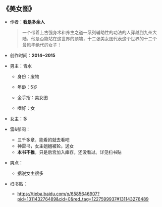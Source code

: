 ## 《美女图》

- 作者：**我是多余人**
  
    > 一个带着上古强身术和养生之道一系列辅助性的功法的人穿越到九州大陆，他是否能站在这世界的顶端，十二张美女图代表这个世界的十二个最风华绝代的女子！

- 创作时间：**2014~2015**

- 男主：青水

  * 身份：废物
  
  * 年龄：5岁
  * 金手指：美女图
  * 嗜好：女

- 女主：多

- 雷&郁闷：

  * 三千多章，能看的就去看吧
  * 神雷书，女主姐姐被轮，送女
  * **本书不推**，只是后宫加入库存，还没看过。详见扫书贴

- 爽点：
  
  * 据说女主很多

- 扫书贴：
  
  * <https://tieba.baidu.com/p/6585646907?pid=131143276489&cid=0&red_tag=1227599937#131143276489>
